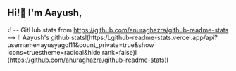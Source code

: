 ## Hi!👋 I'm Aayush,


‹! -- GitHub stats from https://github.com/anuraghazra/github-readme-stats -->
I! Aayush's github statsl(https:/Lgithub-readme-stats.vercel.app/api?username=ayusyagol11&count_private=true&show icons=truestheme=radical&hide rank=false)l
(https://github.com/anuraghazra/github-readme-stats)l
